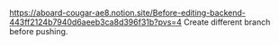 https://aboard-cougar-ae8.notion.site/Before-editing-backend-443ff2124b7940d6aeeb3ca8d396f31b?pvs=4
Create different branch before pushing.
